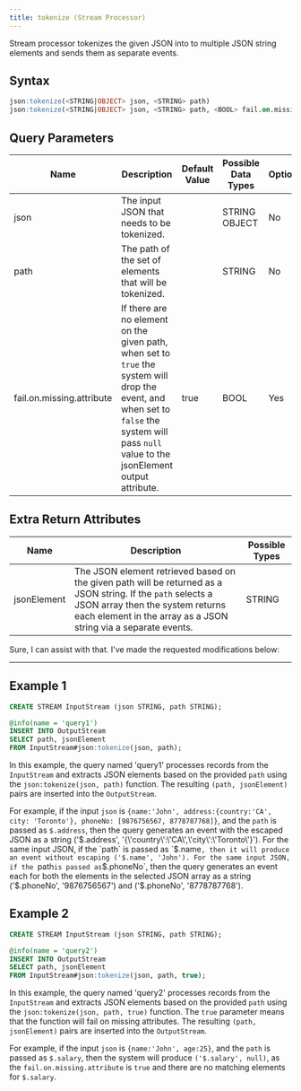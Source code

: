 ```yaml
---
title: tokenize (Stream Processor)
---
```


Stream processor tokenizes the given JSON into to multiple JSON string elements and sends them as separate events.

## Syntax

```sql
json:tokenize(<STRING|OBJECT> json, <STRING> path)
json:tokenize(<STRING|OBJECT> json, <STRING> path, <BOOL> fail.on.missing.attribute)
```

## Query Parameters

| Name  | Description   | Default Value | Possible Data Types | Optional | Dynamic |
|-------|---------------|---------------|---------------------|----------|---------|
| json | The input JSON that needs to be tokenized. |     | STRING OBJECT  | No   | Yes   |
| path | The path of the set of elements that will be tokenized. |   | STRING  | No  | Yes |
| fail.on.missing.attribute | If there are no element on the given path, when set to `true` the system will drop the event, and when set to `false` the system will pass `null` value to the jsonElement output attribute. | true     | BOOL       | Yes      | No      |

## Extra Return Attributes

| Name        | Description            | Possible Types |
|-------------|------------------------|----------------|
| jsonElement | The JSON element retrieved based on the given path will be returned as a JSON string. If the `path` selects a JSON array then the system returns each element in the array as a JSON string via a separate events. | STRING         |

Sure, I can assist with that. I've made the requested modifications below:

---
## Example 1

```sql
CREATE STREAM InputStream (json STRING, path STRING);

@info(name = 'query1')
INSERT INTO OutputStream
SELECT path, jsonElement
FROM InputStream#json:tokenize(json, path);
```

In this example, the query named 'query1' processes records from the `InputStream` and extracts JSON elements based on the provided `path` using the `json:tokenize(json, path)` function. The resulting `(path, jsonElement)` pairs are inserted into the `OutputStream`.

For example, if the input `json` is `{name:'John', address:{country:'CA', city: 'Toronto'}, phoneNo: [9876756567, 8778787768]}`, and the `path` is passed as `$.address`, then the query generates an event with the escaped JSON as a string ('$.address', '{\'country\':\'CA\',\'city\':\'Toronto\'}'). For the same input JSON, if the `path` is passed as `$.name`, then it will produce an event without escaping ('$.name', 'John').
For the same input JSON, if the `path` is passed as `$.phoneNo`, then the query generates an event each for both the elements in the selected JSON array as a string ('$.phoneNo', '9876756567') and ('$.phoneNo', '8778787768').

## Example 2

```sql
CREATE STREAM InputStream (json STRING, path STRING);

@info(name = 'query2')
INSERT INTO OutputStream
SELECT path, jsonElement
FROM InputStream#json:tokenize(json, path, true);
```

In this example, the query named 'query2' processes records from the `InputStream` and extracts JSON elements based on the provided `path` using the `json:tokenize(json, path, true)` function. The `true` parameter means that the function will fail on missing attributes. The resulting `(path, jsonElement)` pairs are inserted into the `OutputStream`.

For example, if the input `json` is `{name:'John', age:25}`, and the `path` is passed as `$.salary`, then the system will produce `('$.salary', null)`, as the `fail.on.missing.attribute` is `true` and there are no matching elements for `$.salary`.
